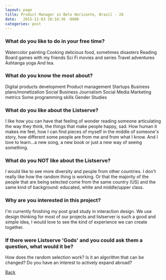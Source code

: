 ```yaml
---
layout: page
title: Product Manager in Belo Horizonte, Brazil - 28
date:   2015-12-03 20:16:36 -0800
categories: post
---
```


### What do you like to do in your free time?
<p>Watercolor painting
Cooking delicious food, sometimes disasters 
Reading  
Board games with my friends
Sci Fi movies and series
Travel adventures 
Ashtanga yoga
And tea.</p>

### What do you know the most about?
<p>Digital products development
Product management 
Startups
Business plans/monetization
Social Business 
Journalism
Social Media
Marketing metrics
Some programming skills
Gender Studies
</p>

### What do you like about the Listserve?
<p>I like how you can have that feeling of wonder reading someone articulating the way they think, the things that make people happy, sad. How human it makes me feel, how I can find pieces of myself in the middle of someone's story, how different some people are from me and from what I know. And I love to learn...a new song, a new book or just a new way of seeing something.</p>

### What do you NOT like about the Listserve?
<p>I would like to see more diversity and people from other countries. I don't really like how the random thing is working. Or that the majority of the people that are  being selected come from the same country (US) and the same kind of background: educated, white and middle/upper class.</p>

### Why are you interested in this project?
<p>I'm currently finishing my post grad study in interaction design. We use design thinking for most of our projects and listserver is such a good and simple idea, I would love to see the kind of experience we can create together.</p>

### If there were Listserve 'Gods' and you could ask them a question, what would it be?
<p>How does the random selection work? Is it an algorithm that can be changed? 
Do you have an interest to actively expand abroad? </p>

[Back][1]

[1]: /responders/all